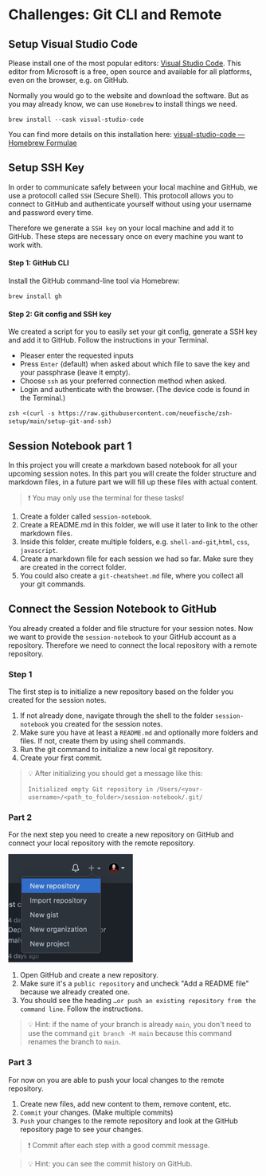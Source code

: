 # Challenges: Git CLI and Remote

## Setup Visual Studio Code

Please install one of the most popular editors:
[Visual Studio Code](https://code.visualstudio.com/). This editor from Microsoft is a free, open
source and available for all platforms, even on the browser, e.g. on GitHub.

Normally you would go to the website and download the software. But as you may already know, we can
use `Homebrew` to install things we need.

```shell
brew install --cask visual-studio-code
```

You can find more details on this installation here:
[visual-studio-code — Homebrew Formulae](https://formulae.brew.sh/cask/visual-studio-code)

## Setup SSH Key

In order to communicate safely between your local machine and GitHub, we use a protocoll called
`SSH` (Secure Shell). This protocoll allows you to connect to GitHub and authenticate yourself
without using your username and password every time.

Therefore we generate a `SSH key` on your local machine and add it to GitHub. These steps are
necessary once on every machine you want to work with.

#### Step 1: GitHub CLI

Install the GitHub command-line tool via Homebrew:

```
brew install gh
```

#### Step 2: Git config and SSH key

We created a script for you to easily set your git config, generate a SSH key and add it to GitHub.
Follow the instructions in your Terminal.

- Pleaser enter the requested inputs
- Press `Enter` (default) when asked about which file to save the key and your passphrase (leave it
  empty).
- Choose `ssh` as your preferred connection method when asked.
- Login and authenticate with the browser. (The device code is found in the Terminal.)

```
zsh <(curl -s https://raw.githubusercontent.com/neuefische/zsh-setup/main/setup-git-and-ssh)
```

## Session Notebook part 1

In this project you will create a markdown based notebook for all your upcoming session notes. In
this part you will create the folder structure and markdown files, in a future part we will fill up
these files with actual content.

> ❗️ You may only use the terminal for these tasks!

1. Create a folder called `session-notebook`.
2. Create a README.md in this folder, we will use it later to link to the other markdown files.
3. Inside this folder, create multiple folders, e.g. `shell-and-git`,`html`, `css`, `javascript`.
4. Create a markdown file for each session we had so far. Make sure they are created in the correct
   folder.
5. You could also create a `git-cheatsheet.md` file, where you collect all your git commands.

## Connect the Session Notebook to GitHub

You already created a folder and file structure for your session notes. Now we want to provide the
`session-notebook` to your GitHub account as a repository. Therefore we need to connect the local
repository with a remote repository.

### Step 1

The first step is to initialize a new repository based on the folder you created for the session
notes.

1. If not already done, navigate through the shell to the folder `session-notebook` you created for
   the session notes.
2. Make sure you have at least a `README.md` and optionally more folders and files. If not, create
   them by using shell commands.
3. Run the git command to initialize a new local git repository.
4. Create your first commit.

> 💡 After initializing you should get a message like this:
>
> ```
> Initialized empty Git repository in /Users/<your-username>/<path_to_folder>/session-notebook/.git/
> ```

### Part 2

For the next step you need to create a new repository on GitHub and connect your local repository
with the remote repository.

![Create a new GitHub repository](assets/create-new-repository.png)

1.  Open GitHub and create a new repository.
2.  Make sure it's a `public repository` and uncheck "Add a README file" because we already created
    one.
3.  You should see the heading `…or push an existing repository from the command line`. Follow the
    instructions.

> 💡 Hint: if the name of your branch is already `main`, you don't need to use the command
> `git branch -M main` because this command renames the branch to `main`.

### Part 3

For now on you are able to push your local changes to the remote repository.

1. Create new files, add new content to them, remove content, etc.
2. `Commit` your changes. (Make multiple commits)
3. `Push` your changes to the remote repository and look at the GitHub repository page to see your
   changes.

> ❗️ Commit after each step with a good commit message.

> 💡 Hint: you can see the commit history on GitHub.
